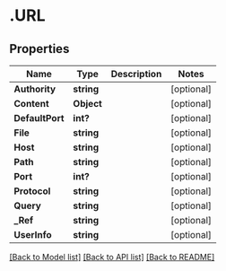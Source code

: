 # .URL
## Properties

Name | Type | Description | Notes
------------ | ------------- | ------------- | -------------
**Authority** | **string** |  | [optional] 
**Content** | **Object** |  | [optional] 
**DefaultPort** | **int?** |  | [optional] 
**File** | **string** |  | [optional] 
**Host** | **string** |  | [optional] 
**Path** | **string** |  | [optional] 
**Port** | **int?** |  | [optional] 
**Protocol** | **string** |  | [optional] 
**Query** | **string** |  | [optional] 
**_Ref** | **string** |  | [optional] 
**UserInfo** | **string** |  | [optional] 

[[Back to Model list]](../README.md#documentation-for-models) [[Back to API list]](../README.md#documentation-for-api-endpoints) [[Back to README]](../README.md)

